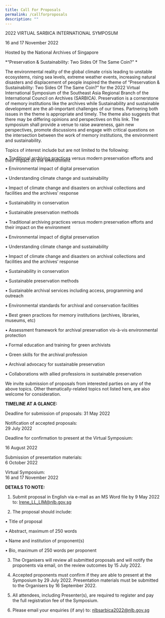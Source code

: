 ```yaml
---
title: Call For Proposals
permalink: /callforproposals
description: ""
---
```

2022 VIRTUAL SARBICA INTERNATIONAL SYMPOSUM

16 and 17 November 2022 

Hosted by the National Archives of Singapore 

*“Preservation & Sustainability: Two Sides Of The Same Coin?” * 

The environmental reality of the global climate crisis leading to unstable ecosystems, rising sea levels, extreme weather events, increasing natural disasters and displacement of people  inspired the theme of “Preservation & Sustainability: Two Sides Of The Same Coin?” for the 2022 Virtual International Symposium of the Southeast Asia Regional Branch of the International Council on Archives (SARBICA). Preservation is a cornerstone of memory institutions like the archives while Sustainability and sustainable development are the all-important challenges of our times. Partnering both issues in the theme is appropriate and timely. The theme also suggests that there may be differing opinions and perspectives on this link. The symposium shall provide a venue to raise awareness, gain new perspectives, promote discussions and engage with critical questions on the intersection between the work of memory institutions, the environment and sustainability. 

Topics of interest include but are not limited to the following: 

 <p style="line-height:0.5">
• Traditional archiving practices versus modern preservation efforts and their impact on the environment
	
• Environmental impact of digital preservation

• Understanding climate change and sustainability

• Impact of climate change and disasters on archival collections and facilities and the archives’ response

• Sustainability in conservation
	 
• Sustainable preservation methods
</p>




•	Traditional archiving practices versus modern preservation efforts and  their impact on the environment

•	Environmental impact of digital preservation

•	Understanding climate change and sustainability 

•	Impact of climate change and disasters on archival collections and facilities and the archives’ response  

•	Sustainability in conservation

•	Sustainable preservation methods 

•	Sustainable archival services including access, programming  and outreach 

•	Environmental standards for archival and conservation facilities

•	Best green practices for memory institutions (archives, libraries, museums, etc) 

•	Assessment framework for archival preservation vis-à-vis  environmental protection

•	Formal education and training for green archivists

•	Green skills for the archival profession 

•	Archival advocacy for sustainable preservation  

•	Collaborations with allied professions in sustainable preservation 

We invite submission of proposals from interested parties on any of the above topics. Other thematically-related topics not listed here, are also welcome for consideration.


**TIMELINE AT A GLANCE:**

Deadline for submission of proposals: 
31 May 2022

Notification of accepted proposals:                                                                       
29 July 2022 

Deadline for confirmation to present at the Virtual Symposium:

16 August 2022

Submission of presentation materials:                                                            
6 October 2022

Virtual Symposium:                                                                       
16 and 17 November 2022 	                                               

		
**DETAILS TO NOTE:**

1.	Submit proposal in English via e-mail as an MS Word file by 9 May 2022 to:
Irene_LL_LIM@nlb.gov.sg 

2.	The proposal should include: 

•	Title of proposal

•	Abstract, maximum of 250 words 

•	Name and institution of proponent(s)

•	Bio, maximum of 250 words per proponent 

3.	The Organisers will review all submitted proposals and will notify the proponents via email, on the review outcomes by 15 July 2022.

4.	Accepted proponents must confirm if they are able to present at the Symposium by 29 July 2022.  Presentation materials must be submitted to the Organisers by 16 September 2022.

5.	All attendees, including Presenter(s), are required to register and pay the full registration fee of the Symposium. 

6.	Please email your enquiries (if any) to:
      nlbsarbica2022@nlb.gov.sg